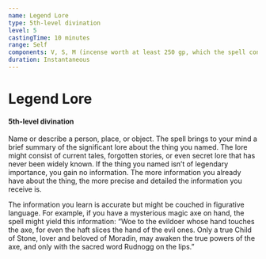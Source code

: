 ```yaml
---
name: Legend Lore
type: 5th-level divination
level: 5
castingTime: 10 minutes
range: Self
components: V, S, M (incense worth at least 250 gp, which the spell consumes, and four ivory strips worth at least 50 gp each)
duration: Instantaneous
---
```


# Legend Lore

#### 5th-level divination

Name or describe a person, place, or object. The spell brings to your mind a brief summary of the significant lore about the thing you named. The lore might consist of current tales, forgotten stories, or even secret lore that has never been widely known. If the thing you named isn’t of legendary importance, you gain no information. The more information you already have about the thing, the more precise and detailed the information you receive is.

The information you learn is accurate but might be couched in figurative language. For example, if you have a mysterious magic axe on hand, the spell might yield this information: “Woe to the evildoer whose hand touches the axe, for even the haft slices the hand of the evil ones. Only a true Child of Stone, lover and beloved of Moradin, may awaken the true powers of the axe, and only with the sacred word Rudnogg on the lips.”
